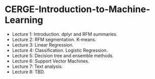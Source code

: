 # CERGE-Introduction-to-Machine-Learning

- Lecture 1: Introduction. dplyr and RFM summaries.
- Lecture 2: RFM segmentation. K-means.
- Lecture 3: Linear Regression. 
- Lecture 4: Classification. Logistic Regression.
- Lecture 5: Decision tree and ensemble methods.
- Lecture 6: Support Vector Machines. 
- Lecture 7: Text analysis.
- Lecture 8: TBD.
